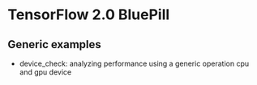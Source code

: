 # TensorFlow 2.0 BluePill 
## Generic examples
* device_check: analyzing performance using a generic operation cpu and gpu device